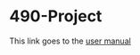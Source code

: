 # 490-Project
This link goes to the [user manual](https://docs.google.com/document/d/1WH0wl9w_-iD2It1TxBTNc0wx1Ff5fwbGmHeFc-JV9eo/edit?usp=sharing)
